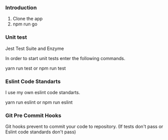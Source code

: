 ### Introduction

1. Clone the app
2. npm run go

### Unit test

Jest Test Suite and Enzyme

In order to start unit tests enter the following commands. 

yarn run test 
or 
npm run test

### Eslint Code Standarts

I use my own eslint code standarts.

yarn run eslint
or 
npm run eslint

### Git Pre Commit Hooks

Git hooks prevent to commit your code to repository.
(If tests don't pass or Eslint code standards don't pass)
